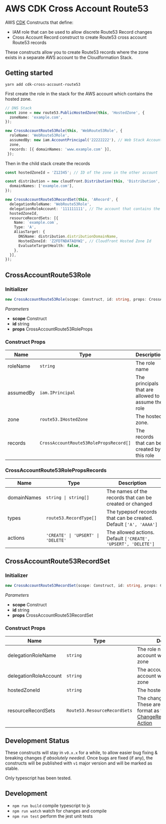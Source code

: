 # AWS CDK Cross Account Route53

AWS [CDK](https://aws.amazon.com/cdk/) Constructs that define:
- IAM role that can be used to allow discrete Route53 Record changes
- Cross Account Record construct to create Route53 cross account Route53 records

These constructs allow you to create Route53 records where the zone exists in a separate AWS account to the Cloudformation Stack.

## Getting started

```shell
yarn add cdk-cross-account-route53
```

First create the role in the stack for the AWS account which contains the hosted zone.

```typescript
// DNS Stack
const zone = new route53.PublicHostedZone(this, 'HostedZone', {
  zoneName: 'example.com',
});

new CrossAccountRoute53Role(this, 'WebRoute53Role', {
  roleName: 'WebRoute53Role',
  assumedBy: new iam.AccountPrincipal('22222222'), // Web Stack Account
  zone,
  records: [{ domainNames: 'www.example.com' }],
 });
```

Then in the child stack create the records

```typescript
const hostedZoneId = 'Z12345'; // ID of the zone in the other account

const distribution = new cloudfront.Distribution(this, 'Distribution', {
  domainNames: ['example.com'],
});

new CrossAccountRoute53RecordSet(this, 'ARecord', {
  delegationRoleName: 'WebRoute53Role',
  delegationRoleAccount: '111111111', // The account that contains the zone and role
  hostedZoneId,
  resourceRecordSets: [{
    Name: `example.com`,
    Type: 'A',
    AliasTarget: {
      DNSName: distribution.distributionDomainName,
      HostedZoneId: 'Z2FDTNDATAQYW2', // Cloudfront Hosted Zone Id
      EvaluateTargetHealth: false,
    },
  }],
});
```

## CrossAccountRoute53Role

### Initializer
```typescript
new CrossAccountRoute53Role(scope: Construct, id: string, props: CrossAccountRoute53RoleProps)
```

*Parameters*

* **scope** Construct
* **id** string
* **props** CrossAccountRoute53RoleProps

### Construct Props

| Name        | Type                                   | Description |
| ----        | ----                                   | ----------- |
| roleName    | `string`                               | The role name |
| assumedBy   | `iam.IPrincipal`                       | The principals that are allowed to assume the role |
| zone        | `route53.IHostedZone`                  | The hosted zone. |
| records     | `CrossAccountRoute53RolePropsRecord[]` | The records that can be created by this role |

### CrossAccountRoute53RolePropsRecords

| Name        | Type                               | Description |
| ----        | ----                               | ----------- |
| domainNames | `string \| string[]`               | The names of the records that can be created or changed |
| types       | `route53.RecordType[]`             | The typepsof records that can be created. Default `['A', 'AAAA']` |
| actions     | `'CREATE' \| 'UPSERT' \| 'DELETE'` | The allowed actions. Default `['CREATE', 'UPSERT', 'DELETE']` |

## CrossAccountRoute53RecordSet

### Initializer
```typescript
new CrossAccountRoute53RecordSet(scope: Construct, id: string, props: CrossAccountRoute53RecordSetProps)
```

*Parameters*

* **scope** Construct
* **id** string
* **props** CrossAccountRoute53RecordSet

### Construct Props

| Name        | Type                                   | Description |
| ----        | ----                                   | ----------- |
| delegationRoleName    | `string`                     | The role name created in the account with the hosted zone |
| delegationRoleAccount | `string`                     | The account identfier of the account with the hosted zone |
| hostedZoneId          | `string`                     | The hosted zoned id |
| resourceRecordSets    | `Route53.ResourceRecordSets` | The changes to be applied. These are in the same format as taken by [ChangeResourceRecordSets Action](https://docs.aws.amazon.com/Route53/latest/APIReference/API_ResourceRecordSet.html) |

## Development Status

These constructs will stay in `v0.x.x` for a while, to allow easier bug fixing & breaking changes _if absolutely needed_.
Once bugs are fixed (if any), the constructs will be published with `v1` major version and will be marked as stable.

Only typescript has been tested.

## Development

* `npm run build`   compile typescript to js
* `npm run watch`   watch for changes and compile
* `npm run test`    perform the jest unit tests
